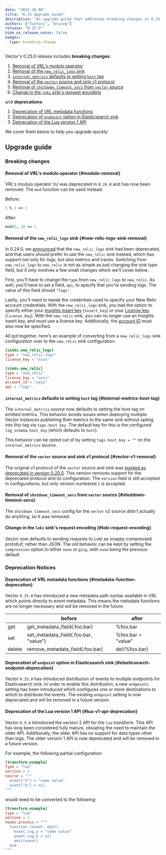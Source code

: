 ```yaml
---
date: "2022-10-08"
title: "0.25 Upgrade Guide"
description: "An upgrade guide that addresses breaking changes in 0.25.0"
authors: ["fuchsnj", "bruceg"]
release: "0.25.0"
hide_on_release_notes: false
badges:
  type: breaking change
---
```


Vector's 0.25.0 release includes **breaking changes**:

1. [Removal of VRL's modulo operator](#modulo-removal)
2. [Removal of the `new_relic_logs` sink](#new-relic-logs-sink-removal)
3. [`internal_metrics` defaults to setting `host` tag](#internal-metrics-host-tag)
4. [Removal of the `vector` source and sink v1 protocol](#vector-v1-removal)
5. [Removal of `shutdown_timeout_secs` from `vector` source](#shutdown-timeout-secs)
6. [Change in the `loki` sink's request encoding](#loki-request-encoding)

and **deprecations**:

1. [Deprecation of VRL metadata functions](#metadata-function-deprecation)
1. [Deprecation of `endpoint` option in Elasticsearch sink](#elasticsearch-endpoint-deprecation)
1. [Deprecation of the Lua version 1 API](#lua-v1-api-deprecation)

We cover them below to help you upgrade quickly:

## Upgrade guide

### Breaking changes

#### Removal of VRL's modulo operator {#modulo-removal}

VRL's modulo operator (`%`) was deprecated in `0.24.0` and has now been removed. The `mod` function
can be used instead.

Before:

```coffee
5 % 2 == 1
```

After:

```coffee
mod(5, 2) == 1
```

#### Removal of the `new_relic_logs` sink {#new-relic-logs-sink-removal}

In 0.24.0, we [announced][0-24-0-upgrade-guide] that the `new_relic_logs` sink had been deprecated,
and that users should prefer to use the `new_relic` sink instead, which has support not only for
logs, but also metrics and traces.  Switching from `new_relic_logs` to `new_relic` is not as simple
as just changing the sink type field, but it only involves a few small changes which we'll cover
below.

First, you'll have to change the `type` from `new_relic_logs` to `new_relic`. As well, you'll have
to set a field, `api`, to specify that you're sending logs. The value of this field should `"logs"`.

Lastly, you'll need to tweak the credentials used to specify your New Relic account credentials.
With the `new_relic_logs` sink, you had the option to specify either your [Insights insert
key][nr_insights_key] (`insert_key`) or your [License key][nr_license_key] (`license_key`). With the
`new_relic` sink, you can no longer use an Insights insert key, and must use a license key.
Additionally, the [account ID][nr_account_id] must also now be specified.

All put together, here's an example of converting from a `new_relic_logs` sink configuration over to
the `new_relic` sink configuration:

```toml
[sinks.new_relic_logs]
type = "new_relic_logs"
license_key = "xxxx"

[sinks.new_relic]
type = "new_relic"
license_key = "xxxx"
account_id = "yyyy"
api = "logs"
```

[0-24-0-upgrade-guide]: https://vector.dev/highlights/2022-08-16-0-24-0-upgrade-guide/#deprecated-components
[nr_insights_key]: https://docs.newrelic.com/docs/apis/intro-apis/new-relic-api-keys/#insights-insert-key
[nr_license_key]: https://docs.newrelic.com/docs/apis/intro-apis/new-relic-api-keys/#license-key
[nr_account_id]: https://docs.newrelic.com/docs/accounts/accounts-billing/account-structure/account-id/

#### `internal_metrics` defaults to setting `host` tag {#internal-metrics-host-tag}

The `internal_metrics` source now defaults to setting the host tag on emitted metrics. This behavior
avoids issues when deploying multiple Vector instances publishing their metrics to the same sink
without opting into this tag via `tags.host_key`. The default key for this is the configured
`log_schema.host_key` (which defaults to `host`).

This behavior can be opted out of by setting `tags.host_key = ""` on the `internal_metrics` source.

#### Removal of the `vector` source and sink v1 protocol {#vector-v1-removal}

The original v1 protocol of the `vector` source and sink was [marked as deprecated in version
0.20.0][deprecate-vector-v1]. This version removes support for the deprecated protocol and its
configuration. The `version` field is still accepted in configurations, but only version numbered
`2` is accepted.

[deprecate-vector-v1]: https://vector.dev/highlights/2022-02-08-0-20-0-upgrade-guide/#deprecate-v1

#### Removal of `shutdown_timeout_secs` from `vector` source {#shutdown-timeout-secs}

The `shutdown_timeout_secs` config for the `vector` v2 source didn't actually do anything, so
it was removed.

#### Change in the `loki` sink's request encoding {#loki-request-encoding}

Vector now defaults to sending requests to Loki as snappy-compressed protobuf, rather than JSON.
The old behavior can be kept by setting the `compression` option to either `none` or `gzip`, with
`none` being the previous default.

### Deprecation Notices

#### Deprecation of VRL metadata functions {#metadata-function-deprecation}

Vector `0.25.0` has introduced a new metadata path syntax available in VRL which points
directly to event metadata. This means the metadata functions are no longer necessary and
will be removed in the future.

|        | before                                | after              |
|--------|---------------------------------------|--------------------|
| get    | get_metadata_field(.foo.bar)          | %foo.bar           |
| set    | set_metadata_field(.foo.bar, "value") | %foo.bar = "value" |
| delete | remove_metadata_field(.foo.bar)       | del(%foo.bar)      |


#### Deprecation of `endpoint` option in Elasticsearch sink {#elasticsearch-endpoint-deprecation}

Vector `0.25.0` has introduced distribution of events to multiple endpoints for Elasticsearch sink.
In order to enable this distribution, a new `endpoints` setting has been introduced which configures one or more destinations to which to distribute the events.
The existing `endpoint` setting is now deprecated and will be removed in a future version.

#### Deprecation of the Lua version 1 API {#lua-v1-api-deprecation}

Vector `0.9.0` introduced the version 2 API for the `lua` transform.
This API has long been considered fully mature, obviating the need to maintain the older API.
Additionally, the older API has no support for data types other than logs.
The older version 1 API is now deprecated and will be removed in a future version.

For example, the following partial configuration:

```toml
[transform.example]
type = "lua"
version = 1
source = """
  event["a"] = "some value"
  event["b"] = nil
"""
```

would need to be converted to the following:

```toml
[transform.example]
type = "lua"
version = 2
hooks.process = """
  function (event, emit)
    event.log.a = "some value"
    event.log.b = nil
    emit(event)
  end
"""
```
